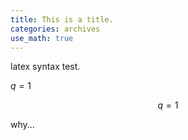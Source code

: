 ```yaml
---
title: This is a title.
categories: archives
use_math: true
---
```


latex syntax test.

$q = 1$

$$q = 1$$

why...